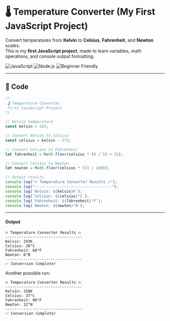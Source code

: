 # 🌡️ Temperature Converter (My First JavaScript Project)

Convert temperatures from **Kelvin** to **Celsius**, **Fahrenheit**, and **Newton** scales.  
This is my **first JavaScript project**, made to learn variables, math operations, and console output formatting.

![JavaScript](https://img.shields.io/badge/JavaScript-yellow?logo=javascript&logoColor=white)
![Node.js](https://img.shields.io/badge/Node.js-green?logo=node.js&logoColor=white)
![Beginner Friendly](https://img.shields.io/badge/First%20Project-Friendly-brightgreen)

---

## 📜 Code

```javascript
/*
 🌡️ Temperature Converter
 First JavaScript Project
*/

// Kelvin temperature
const kelvin = 293;

// Convert Kelvin to Celsius
const celsius = kelvin - 273;

// Convert Celsius to Fahrenheit
let fahrenheit = Math.floor(celsius * (9 / 5) + 32);

// Convert Celsius to Newton
let newton = Math.floor(celsius * (33 / 100));

// Output results
console.log("🔥 Temperature Converter Results 🔥");
console.log("----------------------------------");
console.log(`Kelvin: ${kelvin}K`);
console.log(`Celsius: ${celsius}°C`);
console.log(`Fahrenheit: ${fahrenheit}°F`);
console.log(`Newton: ${newton}°N`);

```

---

#### Output

```
🔥 Temperature Converter Results 🔥
----------------------------------
Kelvin: 293K
Celsius: 20°C
Fahrenheit: 68°F
Newton: 6°N
----------------------------------
✅ Conversion Complete!
```

Another possible run:
```
🔥 Temperature Converter Results 🔥
----------------------------------
Kelvin: 310K
Celsius: 37°C
Fahrenheit: 98°F
Newton: 12°N
----------------------------------
✅ Conversion Complete!
```


